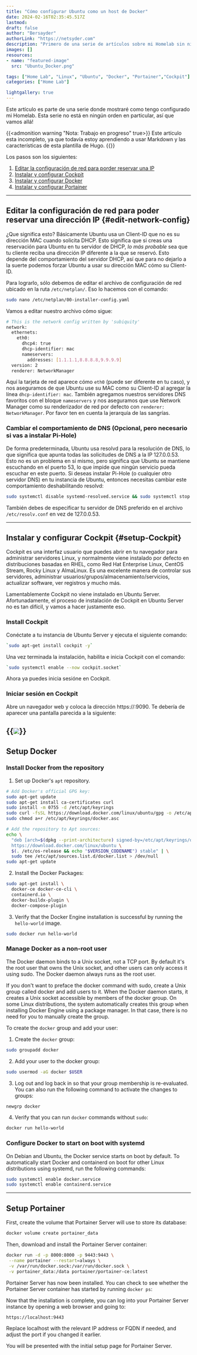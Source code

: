 ```yaml
---
title: "Cómo configurar Ubuntu como un host de Docker"
date: 2024-02-16T02:35:45.517Z
lastmod: 
draft: false
author: "Bersayder"
authorLink: "https://netsyder.com"
description: "Primero de una serie de artículos sobre mi Homelab sin ningún orden en particular"
images: []
resources:
- name: "featured-image"
  src: "Ubuntu_Docker.png"

tags: ["Home Lab", "Linux", "Ubuntu", "Docker", "Portainer","Cockpit"]
categories: ["Home Lab"]

lightgallery: true
---
```

Este artículo es parte de una serie donde mostraré como tengo configurado mi Homelab. <!--more--> Esta serie no está en ningún orden en particular, así que vamos allá!

{{<admonition warning "Nota: Trabajo en progreso" true>}}
Este artículo esta incompleto, ya que todavía estoy aprendiendo a usar Markdown y las características de esta plantilla de Hugo.
{{</admonition>}}

Los pasos son los siguientes:

1. [Editar la configuración de red para porder reservar una IP](#edit-network-config)
2. [Instalar y configurar Cockpit](#setup-Cockpit)
3. [Instalar y configurar Docker](#setup-docker)
4. [Instalar y configurar Portainer](#setup-portainer)

---

## Editar la configuración de red para poder reservar una dirección IP {#edit-network-config}

¿Que significa esto? Básicamente Ubuntu usa un Client-ID que no es su dirección MAC cuando solicita DHCP. Esto significa que si creas una reservación para Ubuntu en tu servidor de DHCP, *lo más probable* sea que tu cliente reciba una dirección IP diferente a la que se reservó. Esto depende del comportamiento del servidor DHCP, así que para no dejarlo a la suerte podemos forzar Ubuntu a usar su dirección MAC cómo su Client-ID.

Para lograrlo, sólo debemos de editar el archivo de configuración de red ubicado en la ruta `/etc/netplan/`. Eso lo hacemos con el comando:

```bash
sudo nano /etc/netplan/00-installer-config.yaml
```

Vamos a editar nuestro archivo cómo sigue:

```bash
# This is the network config written by 'subiquity'
network:
  ethernets:
    eth0:
      dhcp4: true
      dhcp-identifier: mac
      nameservers:
        addresses: [1.1.1.1,8.8.8.8,9.9.9.9]
  version: 2
  renderer: NetworkManager
```

Aquí la tarjeta de red aparece cómo `eth0` (puede ser diferente en tu caso), y nos aseguramos de que Ubuntu use su MAC como su Client-ID al agregar la línea `dhcp-identifier: mac`. También agregamos nuestros servidores DNS favoritos con el bloque `nameservers` y nos aseguramos que use Network Manager como su renderizador de red por defecto con `renderer: NetworkManager`. Por favor ten en cuenta la jerarquía de las sangrías.

### Cambiar el comportamiento de DNS (Opcional, pero necesario si vas a instalar Pi-Hole)

De forma predeterminada, Ubuntu usa resolvd para la resolución de DNS, lo que significa que apunta todas las solicitudes de DNS a la IP 127.0.0.53. Esto no es un problema en sí mismo, pero significa que Ubuntu se mantiene escuchando en el puerto 53, lo que impide que ningún servicio pueda escuchar en este puerto. Si deseas instalar Pi-Hole (o cualquier otro servidor DNS) en tu instancia de Ubuntu, entonces necesitas cambiar este comportamiento deshabilitando resolvd:

```bash
sudo systemctl disable systemd-resolved.service && sudo systemctl stop systemd-resolved
```

También debes de especificar tu servidor de DNS preferido en el archivo `/etc/resolv.conf` en vez de 127.0.0.53.

---

## Instalar y configurar Cockpit {#setup-Cockpit}

Cockpit es una interfaz usuario que puedes abrir en tu navegador para administrar servidores Linux, y normalmente viene instalado por defecto en distribuciones basadas en RHEL, como Red Hat Enterprise Linux, CentOS Stream, Rocky Linux y AlmaLinux. Es una excelente manera de controlar sus servidores, administrar usuarios/grupos/almacenamiento/servicios, actualizar software, ver registros y mucho más.

Lamentablemente Cockpit no viene instalado en Ubuntu Server. Afortunadamente, el proceso de instalación de Cockpit en Ubuntu Server no es tan difícil, y vamos a hacer justamente eso.

### Install Cockpit

Conéctate a tu instancia de Ubuntu Server y ejecuta el siguiente comando:

```bash
`sudo apt-get install cockpit -y`
```

Una vez terminada la instalación, habilita e inicia Cockpit con el comando:

```bash
`sudo systemctl enable --now cockpit.socket`
```

Ahora ya puedes inicia sesióne en Cockpit.

### Iniciar sesión en Cockpit

Abre un navegador web y coloca la dirección https://<IP de tu servidor>:9090. Te debería de aparecer una pantalla parecida a la siguiente:

{{<image src="/images/cockpit-login-screen.png" caption="Pantalla de inicio de sesión de Cockpit" linked=false>}}
---

## Setup Docker

### Install Docker from the repository

1. Set up Docker's `apt` repository.

```bash
# Add Docker's official GPG key:
sudo apt-get update
sudo apt-get install ca-certificates curl
sudo install -m 0755 -d /etc/apt/keyrings
sudo curl -fsSL https://download.docker.com/linux/ubuntu/gpg -o /etc/apt/keyrings/docker.asc
sudo chmod a+r /etc/apt/keyrings/docker.asc

# Add the repository to Apt sources:
echo \
  "deb [arch=$(dpkg --print-architecture) signed-by=/etc/apt/keyrings/docker.asc] \
  https://download.docker.com/linux/ubuntu \
  $(. /etc/os-release && echo "$VERSION_CODENAME") stable" | \
  sudo tee /etc/apt/sources.list.d/docker.list > /dev/null
sudo apt-get update
```

2. Install the Docker Packages:

```bash
sudo apt-get install \
  docker-ce docker-ce-cli \
  containerd.io \
  docker-buildx-plugin \
  docker-compose-plugin
```

3. Verify that the Docker Engine installation is successful by running the `hello-world` image.

```bash
sudo docker run hello-world
```

### Manage Docker as a non-root user

The Docker daemon binds to a Unix socket, not a TCP port. By default it's the root user that owns the Unix socket, and other users can only access it using sudo. The Docker daemon always runs as the root user.

If you don't want to preface the docker command with sudo, create a Unix group called docker and add users to it. When the Docker daemon starts, it creates a Unix socket accessible by members of the docker group. On some Linux distributions, the system automatically creates this group when installing Docker Engine using a package manager. In that case, there is no need for you to manually create the group.

To create the `docker` group and add your user:

1. Create the `docker` group:

```bash
sudo groupadd docker
```

2. Add your user to the docker group:

```bash
sudo usermod -aG docker $USER
```

3. Log out and log back in so that your group membership is re-evaluated. You can also run the following command to activate the changes to groups:

```bash
newgrp docker
```

4. Verify that you can run `docker` commands without `sudo`:

```bash
docker run hello-world
```

### Configure Docker to start on boot with systemd

On Debian and Ubuntu, the Docker service starts on boot by default. To automatically start Docker and containerd on boot for other Linux distributions using systemd, run the following commands:

```bash
sudo systemctl enable docker.service
sudo systemctl enable containerd.service
```

---

## Setup Portainer

First, create the volume that Portainer Server will use to store its database:

```bash
docker volume create portainer_data
```

Then, download and install the Portainer Server container:

```bash
docker run -d -p 8000:8000 -p 9443:9443 \
 --name portainer --restart=always \
 -v /var/run/docker.sock:/var/run/docker.sock \
 -v portainer_data:/data portainer/portainer-ce:latest
```

Portainer Server has now been installed. You can check to see whether the Portainer Server container has started by running `docker ps`:

Now that the installation is complete, you can log into your Portainer Server instance by opening a web browser and going to:

```bash
https://localhost:9443
```

Replace localhost with the relevant IP address or FQDN if needed, and adjust the port if you changed it earlier.

You will be presented with the initial setup page for Portainer Server.